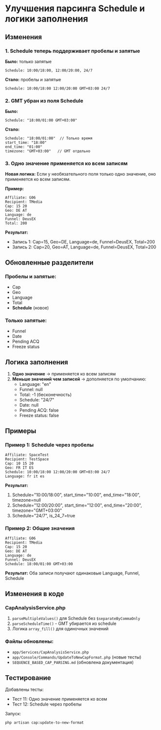 # Улучшения парсинга Schedule и логики заполнения

## Изменения

### 1. Schedule теперь поддерживает пробелы и запятые
**Было:** только запятые
```
Schedule: 10:00/18:00, 12:00/20:00, 24/7
```

**Стало:** пробелы и запятые
```
Schedule: 10:00/18:00 12:00/20:00 GMT+03:00 24/7
```

### 2. GMT убран из поля Schedule
**Было:**
```
Schedule: "18:00/01:00 GMT+03:00"
```

**Стало:**
```
Schedule: "18:00/01:00"  // Только время
start_time: "18:00"
end_time: "01:00"
timezone: "GMT+03:00"   // GMT отдельно
```

### 3. Одно значение применяется ко всем записям
**Новая логика:** Если у необязательного поля только одно значение, оно применяется ко всем записям.

**Пример:**
```
Affiliate: G06
Recipient: TMedia
Cap: 15 20
Geo: DE AT
Language: de
Funnel: DeusEX
Total: 200
```

**Результат:**
- Запись 1: Cap=15, Geo=DE, Language=de, Funnel=DeusEX, Total=200
- Запись 2: Cap=20, Geo=AT, Language=de, Funnel=DeusEX, Total=200

## Обновленные разделители

### Пробелы и запятые:
- Cap
- Geo  
- Language
- Total
- **Schedule** (новое)

### Только запятые:
- Funnel
- Date
- Pending ACQ
- Freeze status

## Логика заполнения

1. **Одно значение** → применяется ко всем записям
2. **Меньше значений чем записей** → дополняется по умолчанию:
   - Language: "en"
   - Funnel: null
   - Total: -1 (бесконечность)
   - Schedule: "24/7"
   - Date: null
   - Pending ACQ: false
   - Freeze status: false

## Примеры

### Пример 1: Schedule через пробелы
```
Affiliate: SpaceTest
Recipient: TestSpace
Cap: 10 15 20
Geo: FR IT ES
Schedule: 10:00/18:00 12:00/20:00 GMT+03:00 24/7
Language: fr it es
```

**Результат:**
1. Schedule="10:00/18:00", start_time="10:00", end_time="18:00", timezone=null
2. Schedule="12:00/20:00", start_time="12:00", end_time="20:00", timezone="GMT+03:00"  
3. Schedule="24/7", is_24_7=true

### Пример 2: Общие значения
```
Affiliate: G06
Recipient: TMedia
Cap: 15 20
Geo: DE AT
Language: de
Funnel: DeusEX
Schedule: 18:00/01:00 GMT+03:00
```

**Результат:** Оба записи получают одинаковые Language, Funnel, Schedule

## Изменения в коде

### CapAnalysisService.php
1. `parseMultipleValues()` для Schedule без `$separateByCommaOnly`
2. `parseScheduleTime()` - GMT убирается из schedule
3. Логика `array_fill()` для одиночных значений

### Файлы обновлены:
- `app/Services/CapAnalysisService.php`
- `app/Console/Commands/UpdateToNewCapFormat.php` (новые тесты)
- `SEQUENCE_BASED_CAP_PARSING.md` (обновлена документация)

## Тестирование

Добавлены тесты:
- Тест 11: Одно значение применяется ко всем
- Тест 12: Schedule через пробелы

Запуск:
```bash
php artisan cap:update-to-new-format
``` 